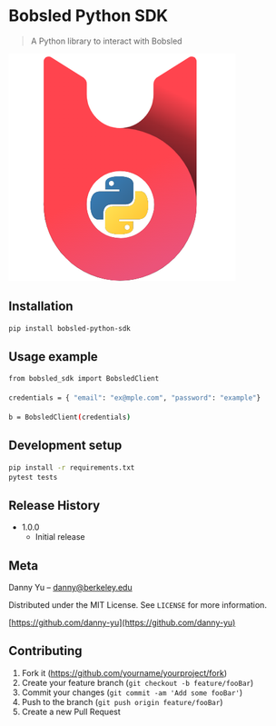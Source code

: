 # Bobsled Python SDK
> A Python library to interact with Bobsled

![](bobsled-python-header.png)

## Installation

```sh
pip install bobsled-python-sdk
```

## Usage example

```sh
from bobsled_sdk import BobsledClient

credentials = { "email": "ex@mple.com", "password": "example"}

b = BobsledClient(credentials)
```

## Development setup

```sh
pip install -r requirements.txt
pytest tests
```

## Release History

* 1.0.0
    * Initial release

## Meta

Danny Yu – danny@berkeley.edu

Distributed under the MIT License. See ``LICENSE`` for more information.

[https://github.com/danny-yu](https://github.com/danny-yu)

## Contributing

1. Fork it (<https://github.com/yourname/yourproject/fork>)
2. Create your feature branch (`git checkout -b feature/fooBar`)
3. Commit your changes (`git commit -am 'Add some fooBar'`)
4. Push to the branch (`git push origin feature/fooBar`)
5. Create a new Pull Request
